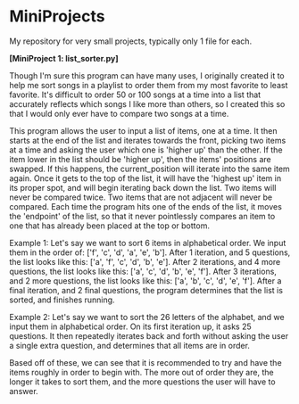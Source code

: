 # MiniProjects
My repository for very small projects, typically only 1 file for each.

**[MiniProject 1: list_sorter.py]**

Though I'm sure this program can have many uses, I originally created it to help me sort songs in a playlist to order them from my most favorite to least favorite. It's difficult to order 50 or 100 songs at a time into a list that accurately reflects which songs I like more than others, so I created this so that I would only ever have to compare two songs at a time.

This program allows the user to input a list of items, one at a time. It then starts at the end of the list and iterates towards the front, picking two items at a time and asking the user which one is 'higher up' than the other. If the item lower in the list should be 'higher up', then the items' positions are swapped. If this happens, the current_position will iterate into the same item again. Once it gets to the top of the list, it will have the 'highest up' item in its proper spot, and will begin iterating back down the list. Two items will never be compared twice. Two items that are not adjacent will never be compared. Each time the program hits one of the ends of the list, it moves the 'endpoint' of the list, so that it never pointlessly compares an item to one that has already been placed at the top or bottom.

Example 1:
Let's say we want to sort 6 items in alphabetical order. We input them in the order of: \['f', 'c', 'd', 'a', 'e', 'b'].
After 1 iteration, and 5 questions, the list looks like this: \['a', 'f', 'c', 'd', 'b', 'e'].
After 2 iterations, and 4 more questions, the list looks like this: \['a', 'c', 'd', 'b', 'e', 'f'].
After 3 iterations, and 2 more questions, the list looks like this: \['a', 'b', 'c', 'd', 'e', 'f'].
After a final iteration, and 2 final questions, the program determines that the list is sorted, and finishes running.

Example 2:
Let's say we want to sort the 26 letters of the alphabet, and we input them in alphabetical order. On its first iteration up, it asks 25 questions. It then repeatedly iterates back and forth without asking the user a single extra question, and determines that all items are in order.

Based off of these, we can see that it is recommended to try and have the items roughly in order to begin with. The more out of order they are, the longer it takes to sort them, and the more questions the user will have to answer.
